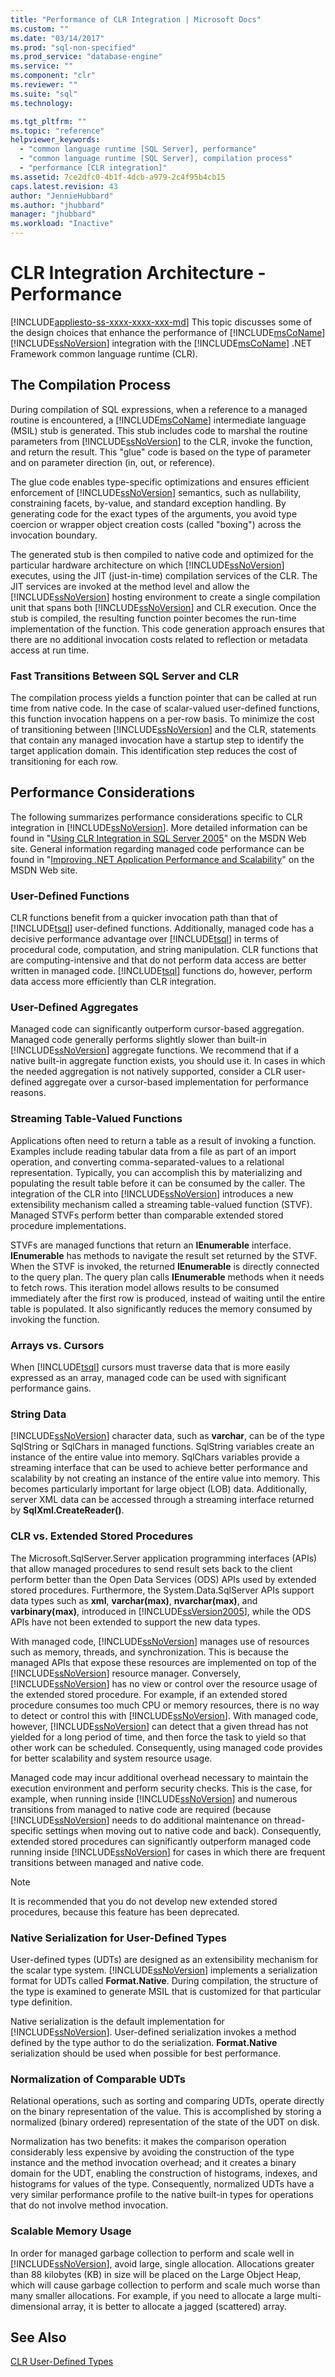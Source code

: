 ```yaml
---
title: "Performance of CLR Integration | Microsoft Docs"
ms.custom: ""
ms.date: "03/14/2017"
ms.prod: "sql-non-specified"
ms.prod_service: "database-engine"
ms.service: ""
ms.component: "clr"
ms.reviewer: ""
ms.suite: "sql"
ms.technology: 

ms.tgt_pltfrm: ""
ms.topic: "reference"
helpviewer_keywords: 
  - "common language runtime [SQL Server], performance"
  - "common language runtime [SQL Server], compilation process"
  - "performance [CLR integration]"
ms.assetid: 7ce2dfc0-4b1f-4dcb-a979-2c4f95b4cb15
caps.latest.revision: 43
author: "JennieHubbard"
ms.author: "jhubbard"
manager: "jhubbard"
ms.workload: "Inactive"
---
```

# CLR Integration Architecture  - Performance
[!INCLUDE[appliesto-ss-xxxx-xxxx-xxx-md](../../includes/appliesto-ss-xxxx-xxxx-xxx-md.md)]
  This topic discusses some of the design choices that enhance the performance of [!INCLUDE[msCoName](../../includes/msconame-md.md)] [!INCLUDE[ssNoVersion](../../includes/ssnoversion-md.md)] integration with the [!INCLUDE[msCoName](../../includes/msconame-md.md)] .NET Framework common language runtime (CLR).  
  
## The Compilation Process  
 During compilation of SQL expressions, when a reference to a managed routine is encountered, a [!INCLUDE[msCoName](../../includes/msconame-md.md)] intermediate language (MSIL) stub is generated. This stub includes code to marshal the routine parameters from [!INCLUDE[ssNoVersion](../../includes/ssnoversion-md.md)] to the CLR, invoke the function, and return the result. This "glue" code is based on the type of parameter and on parameter direction (in, out, or reference).  
  
 The glue code enables type-specific optimizations and ensures efficient enforcement of [!INCLUDE[ssNoVersion](../../includes/ssnoversion-md.md)] semantics, such as nullability, constraining facets, by-value, and standard exception handling. By generating code for the exact types of the arguments, you avoid type coercion or wrapper object creation costs (called "boxing") across the invocation boundary.  
  
 The generated stub is then compiled to native code and optimized for the particular hardware architecture on which [!INCLUDE[ssNoVersion](../../includes/ssnoversion-md.md)] executes, using the JIT (just-in-time) compilation services of the CLR. The JIT services are invoked at the method level and allow the [!INCLUDE[ssNoVersion](../../includes/ssnoversion-md.md)] hosting environment to create a single compilation unit that spans both [!INCLUDE[ssNoVersion](../../includes/ssnoversion-md.md)] and CLR execution. Once the stub is compiled, the resulting function pointer becomes the run-time implementation of the function. This code generation approach ensures that there are no additional invocation costs related to reflection or metadata access at run time.  
  
### Fast Transitions Between SQL Server and CLR  
 The compilation process yields a function pointer that can be called at run time from native code. In the case of scalar-valued user-defined functions, this function invocation happens on a per-row basis. To minimize the cost of transitioning between [!INCLUDE[ssNoVersion](../../includes/ssnoversion-md.md)] and the CLR, statements that contain any managed invocation have a startup step to identify the target application domain. This identification step reduces the cost of transitioning for each row.  
  
## Performance Considerations  
 The following summarizes performance considerations specific to CLR integration in [!INCLUDE[ssNoVersion](../../includes/ssnoversion-md.md)]. More detailed information can be found in "[Using CLR Integration in SQL Server 2005](http://go.microsoft.com/fwlink/?LinkId=50332)" on the MSDN Web site. General information regarding managed code performance can be found in "[Improving .NET Application Performance and Scalability](http://go.microsoft.com/fwlink/?LinkId=50333)" on the MSDN Web site.  
  
### User-Defined Functions  
 CLR functions benefit from a quicker invocation path than that of [!INCLUDE[tsql](../../includes/tsql-md.md)] user-defined functions. Additionally, managed code has a decisive performance advantage over [!INCLUDE[tsql](../../includes/tsql-md.md)] in terms of procedural code, computation, and string manipulation. CLR functions that are computing-intensive and that do not perform data access are better written in managed code. [!INCLUDE[tsql](../../includes/tsql-md.md)] functions do, however, perform data access more efficiently than CLR integration.  
  
### User-Defined Aggregates  
 Managed code can significantly outperform cursor-based aggregation. Managed code generally performs slightly slower than built-in [!INCLUDE[ssNoVersion](../../includes/ssnoversion-md.md)] aggregate functions. We recommend that if a native built-in aggregate function exists, you should use it. In cases in which the needed aggregation is not natively supported, consider a CLR user-defined aggregate over a cursor-based implementation for performance reasons.  
  
### Streaming Table-Valued Functions  
 Applications often need to return a table as a result of invoking a function. Examples include reading tabular data from a file as part of an import operation, and converting comma-separated-values to a relational representation. Typically, you can accomplish this by materializing and populating the result table before it can be consumed by the caller. The integration of the CLR into [!INCLUDE[ssNoVersion](../../includes/ssnoversion-md.md)] introduces a new extensibility mechanism called a streaming table-valued function (STVF). Managed STVFs perform better than comparable extended stored procedure implementations.  
  
 STVFs are managed functions that return an **IEnumerable** interface. **IEnumerable** has methods to navigate the result set returned by the STVF. When the STVF is invoked, the returned **IEnumerable** is directly connected to the query plan. The query plan calls **IEnumerable** methods when it needs to fetch rows. This iteration model allows results to be consumed immediately after the first row is produced, instead of waiting until the entire table is populated. It also significantly reduces the memory consumed by invoking the function.  
  
### Arrays vs. Cursors  
 When [!INCLUDE[tsql](../../includes/tsql-md.md)] cursors must traverse data that is more easily expressed as an array, managed code can be used with significant performance gains.  
  
### String Data  
 [!INCLUDE[ssNoVersion](../../includes/ssnoversion-md.md)] character data, such as **varchar**, can be of the type SqlString or SqlChars in managed functions. SqlString variables create an instance of the entire value into memory. SqlChars variables provide a streaming interface that can be used to achieve better performance and scalability by not creating an instance of the entire value into memory. This becomes particularly important for large object (LOB) data. Additionally, server XML data can be accessed through a streaming interface returned by **SqlXml.CreateReader()**.  
  
### CLR vs. Extended Stored Procedures  
 The Microsoft.SqlServer.Server application programming interfaces (APIs) that allow managed procedures to send result sets back to the client perform better than the Open Data Services (ODS) APIs used by extended stored procedures. Furthermore, the System.Data.SqlServer APIs support data types such as **xml**, **varchar(max)**, **nvarchar(max)**, and **varbinary(max)**, introduced in [!INCLUDE[ssVersion2005](../../includes/ssversion2005-md.md)], while the ODS APIs have not been extended to support the new data types.  
  
 With managed code, [!INCLUDE[ssNoVersion](../../includes/ssnoversion-md.md)] manages use of resources such as memory, threads, and synchronization. This is because the managed APIs that expose these resources are implemented on top of the [!INCLUDE[ssNoVersion](../../includes/ssnoversion-md.md)] resource manager. Conversely, [!INCLUDE[ssNoVersion](../../includes/ssnoversion-md.md)] has no view or control over the resource usage of the extended stored procedure. For example, if an extended stored procedure consumes too much CPU or memory resources, there is no way to detect or control this with [!INCLUDE[ssNoVersion](../../includes/ssnoversion-md.md)]. With managed code, however, [!INCLUDE[ssNoVersion](../../includes/ssnoversion-md.md)] can detect that a given thread has not yielded for a long period of time, and then force the task to yield so that other work can be scheduled. Consequently, using managed code provides for better scalability and system resource usage.  
  
 Managed code may incur additional overhead necessary to maintain the execution environment and perform security checks. This is the case, for example, when running inside [!INCLUDE[ssNoVersion](../../includes/ssnoversion-md.md)] and numerous transitions from managed to native code are required (because [!INCLUDE[ssNoVersion](../../includes/ssnoversion-md.md)] needs to do additional maintenance on thread-specific settings when moving out to native code and back). Consequently, extended stored procedures can significantly outperform managed code running inside [!INCLUDE[ssNoVersion](../../includes/ssnoversion-md.md)] for cases in which there are frequent transitions between managed and native code.  
  
> [!NOTE]  
>  It is recommended that you do not develop new extended stored procedures, because this feature has been deprecated.  
  
### Native Serialization for User-Defined Types  
 User-defined types (UDTs) are designed as an extensibility mechanism for the scalar type system. [!INCLUDE[ssNoVersion](../../includes/ssnoversion-md.md)] implements a serialization format for UDTs called **Format.Native**. During compilation, the structure of the type is examined to generate MSIL that is customized for that particular type definition.  
  
 Native serialization is the default implementation for [!INCLUDE[ssNoVersion](../../includes/ssnoversion-md.md)]. User-defined serialization invokes a method defined by the type author to do the serialization. **Format.Native** serialization should be used when possible for best performance.  
  
### Normalization of Comparable UDTs  
 Relational operations, such as sorting and comparing UDTs, operate directly on the binary representation of the value. This is accomplished by storing a normalized (binary ordered) representation of the state of the UDT on disk.  
  
 Normalization has two benefits: it makes the comparison operation considerably less expensive by avoiding the construction of the type instance and the method invocation overhead; and it creates a binary domain for the UDT, enabling the construction of histograms, indexes, and histograms for values of the type. Consequently, normalized UDTs have a very similar performance profile to the native built-in types for operations that do not involve method invocation.  
  
### Scalable Memory Usage  
 In order for managed garbage collection to perform and scale well in [!INCLUDE[ssNoVersion](../../includes/ssnoversion-md.md)], avoid large, single allocation. Allocations greater than 88 kilobytes (KB) in size will be placed on the Large Object Heap, which will cause garbage collection to perform and scale much worse than many smaller allocations. For example, if you need to allocate a large multi-dimensional array, it is better to allocate a jagged (scattered) array.  
  
## See Also  
 [CLR User-Defined Types](../../relational-databases/clr-integration-database-objects-user-defined-types/clr-user-defined-types.md)  
  
  
